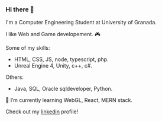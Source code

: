 ### Hi there 👋

I'm a Computer Engineering Student at University of Granada. 

I like Web and Game developement. :video_game:

Some of my skills:
* HTML, CSS, JS, node, typescript, php.
* Unreal Engine 4, Unity, c++, c#.

Others:
* Java, SQL, Oracle sqldeveloper, Python.

🌱 I’m currently learning WebGL, React, MERN stack.

Check out my [linkedin](https://www.linkedin.com/in/ra%C3%BAl-torrente-l%C3%B3pez-6b9760250/) profile!

<!--
**raultl12/raultl12** is a ✨ _special_ ✨ repository because its `README.md` (this file) appears on your GitHub profile.

Here are some ideas to get you started:

- 🔭 I’m currently working on ...
- 🌱 I’m currently learning ...
- 👯 I’m looking to collaborate on ...
- 🤔 I’m looking for help with ...
- 💬 Ask me about ...
- 📫 How to reach me: ...
- 😄 Pronouns: ...
- ⚡ Fun fact: ...
-->
